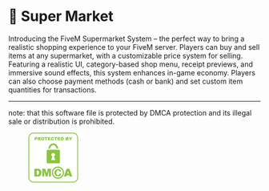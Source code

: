 ﻿# 🏬 Super Market

Introducing the FiveM Supermarket System – the perfect way to bring a realistic shopping experience to your FiveM server. Players can buy and sell items at any supermarket, with a customizable price system for selling. Featuring a realistic UI, category-based shop menu, receipt previews, and immersive sound effects, this system enhances in-game economy. Players can also choose payment methods (cash or bank) and set custom item quantities for transactions.

***

note: that this software file is protected by DMCA protection and its illegal sale or distribution is prohibited.

<figure><img src="../.gitbook/assets/image (13).png" alt=""><figcaption></figcaption></figure>